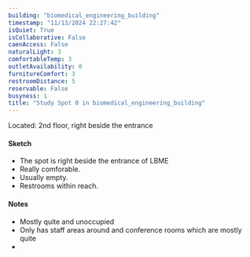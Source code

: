 ```yaml
---
building: "biomedical_engineering_building"
timestamp: "11/13/2024 22:27:42"
isQuiet: True
isCollaborative: False
caenAccess: False
naturalLight: 3
comfortableTemp: 3
outletAvailability: 0
furnitureComfort: 3
restroomDistance: 5
reservable: False
busyness: 1
title: "Study Spot 0 in biomedical_engineering_building"
---
```

<!-- image: "" Note: leave out of --- --- for now, else throws an error -->

Located: 2nd floor, right beside the entrance

#### Sketch
- The spot is right beside the entrance of LBME
- Really comforable.
- Usually empty.
- Restrooms within reach.


#### Notes
- Mostly quite and unoccupied 
- Only has staff areas around and conference rooms which are mostly quite
- 
